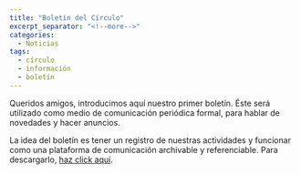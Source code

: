 ```yaml
---
title: "Boletín del Círculo"
excerpt_separator: "<!--more-->"
categories:
  - Noticias
tags:
  - círculo
  - información
  - boletín
---
```


Queridos amigos, introducimos aquí nuestro primer boletín. Éste será utilizado como medio de comunicación periódica formal, para hablar de novedades y hacer anuncios.
<!--more-->
La idea del boletín es tener un registro de nuestras actividades y funcionar como una plataforma de comunicación archivable y referenciable.
Para descargarlo, [haz click aquí](/files/boletin01.pdf).